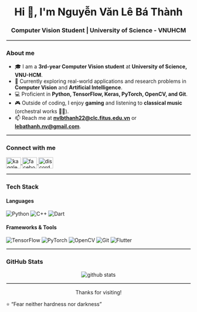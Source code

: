 <h1 align="center">Hi 👋, I'm Nguyễn Văn Lê Bá Thành</h1>
<h3 align="center">Computer Vision Student | University of Science - VNUHCM</h3>

<hr style="border:1px solid #ccc;"/>

### About me

- 🎓 I am a **3rd-year Computer Vision student** at **University of Science, VNU-HCM**.  
- 🌱 Currently exploring real-world applications and research problems in **Computer Vision** and **Artificial Intelligence**.  
- 💻 Proficient in **Python, TensorFlow, Keras, PyTorch, OpenCV, and Git**.  
- 🎮 Outside of coding, I enjoy **gaming** and listening to **classical music** (orchestral works 🎻🎼).  
- 📫 Reach me at **nvlbthanh22@clc.fitus.edu.vn** or **lebathanh.nv@gmail.com**.  

<hr style="border:1px solid #ccc;"/>

### Connect with me
<p align="left">
<a href="https://kaggle.com/cistily" target="blank">
  <img align="center" src="https://raw.githubusercontent.com/rahuldkjain/github-profile-readme-generator/master/src/images/icons/Social/kaggle.svg" alt="kaggle" height="30" width="40" />
</a>
<a href="https://www.facebook.com/lebathanh.nv" target="blank">
  <img align="center" src="https://raw.githubusercontent.com/rahuldkjain/github-profile-readme-generator/master/src/images/icons/Social/facebook.svg" alt="facebook" height="30" width="40" />
</a>
<a href="https://discord.com/users/346273783872487428" target="blank">
  <img align="center" src="https://raw.githubusercontent.com/rahuldkjain/github-profile-readme-generator/master/src/images/icons/Social/discord.svg" alt="discord" height="30" width="40" />
</a>
</p>

<hr style="border:1px solid #ccc;"/>

<h3 align="left">Tech Stack</h3>

#### Languages  
![Python](https://img.shields.io/badge/Python-3776AB?style=for-the-badge&logo=python&logoColor=white) ![C++](https://img.shields.io/badge/C++-00599C?style=for-the-badge&logo=c%2b%2b&logoColor=white) ![Dart](https://img.shields.io/badge/Dart-0175C2?style=for-the-badge&logo=dart&logoColor=white)

#### Frameworks & Tools  
![TensorFlow](https://img.shields.io/badge/TensorFlow-FF6F00?style=for-the-badge&logo=tensorflow&logoColor=white) ![PyTorch](https://img.shields.io/badge/PyTorch-EE4C2C?style=for-the-badge&logo=pytorch&logoColor=white) ![OpenCV](https://img.shields.io/badge/OpenCV-5C3EE8?style=for-the-badge&logo=opencv&logoColor=white) ![Git](https://img.shields.io/badge/Git-F05032?style=for-the-badge&logo=git&logoColor=white) ![Flutter](https://img.shields.io/badge/Flutter-02569B?style=for-the-badge&logo=flutter&logoColor=white)


<hr style="border:1px solid #ccc;"/>

### GitHub Stats  

<p align="center">
  <img src="https://github-readme-stats.vercel.app/api?username=cistily&show_icons=true&theme=tokyonight" alt="github stats" />
</p>

<hr style="border:1px solid #ccc;"/>

<p align="center">
  Thanks for visiting!
</p>

⭐️ “Fear neither hardness nor darkness”

